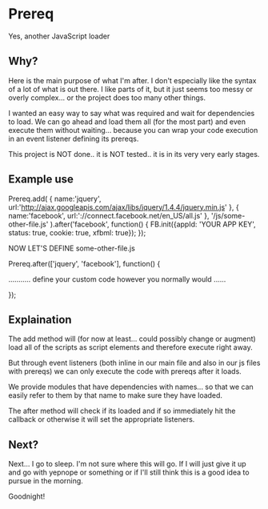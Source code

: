 Prereq
=============

Yes, another JavaScript loader

Why?
-------

Here is the main purpose of what I'm after. I don't especially like the syntax of a
lot of what is out there. I like parts of it, but it just seems too messy or overly
complex... or the project does too many other things.

I wanted an easy way to say what was required and wait for dependencies to load.
We can go ahead and load them all (for the most part) and even execute them without
waiting... because you can wrap your code execution in an event listener defining
its prereqs.

This project is NOT done.. it is NOT tested.. it is in its very very early stages.


Example use
-------

Prereq.add(
		{ name:'jquery', url:'http://ajax.googleapis.com/ajax/libs/jquery/1.4.4/jquery.min.js' },
		{ name:'facebook', url:'<?=HTTP_OR_HTTPS?>://connect.facebook.net/en_US/all.js' },
		'/js/some-other-file.js'
	).after('facebook', function() {
		FB.init({appId: 'YOUR APP KEY', status: true, cookie: true, xfbml: true});
	});

NOW LET'S DEFINE some-other-file.js

Prereq.after(['jquery', 'facebook'], function() {

........... define your custom code however you normally would ......

});

Explaination
-------

The add method will (for now at least... could possibly change or augment) load all of the scripts
as script elements and therefore execute right away.

But through event listeners (both inline in our main file and also in our js files with prereqs)
we can only execute the code with prereqs after it loads.

We provide modules that have dependencies with names... so that we can easily refer to them by that 
name to make sure they have loaded.

The after method will check if its loaded and if so immediately hit the callback or otherwise
it will set the appropriate listeners.

Next?
-------

Next... I go to sleep. I'm not sure where this will go. If I will just give it up and go with yepnope 
or something or if I'll still think this is a good idea to pursue in the morning.

Goodnight!
